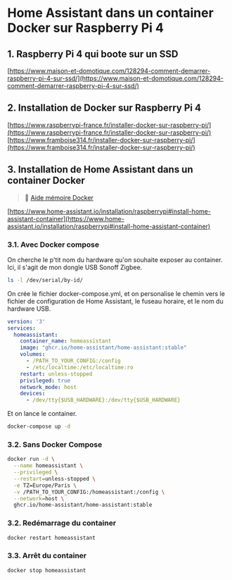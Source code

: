 # Home Assistant dans un container Docker sur Raspberry Pi 4

## 1. Raspberry Pi 4 qui boote sur un SSD
[https://www.maison-et-domotique.com/128294-comment-demarrer-raspberry-pi-4-sur-ssd/](https://www.maison-et-domotique.com/128294-comment-demarrer-raspberry-pi-4-sur-ssd/)

## 2. Installation de Docker sur Raspberry Pi 4
[https://www.raspberrypi-france.fr/installer-docker-sur-raspberry-pi/](https://www.raspberrypi-france.fr/installer-docker-sur-raspberry-pi/)
[https://www.framboise314.fr/installer-docker-sur-raspberry-pi/](https://www.framboise314.fr/installer-docker-sur-raspberry-pi/)

## 3. Installation de Home Assistant dans un container Docker

> :memo: [Aide mémoire Docker](https://cours.brosseau.ovh/cheatsheets/docker/)

[https://www.home-assistant.io/installation/raspberrypi#install-home-assistant-container](https://www.home-assistant.io/installation/raspberrypi#install-home-assistant-container)

### 3.1. Avec Docker compose

On cherche le p'tit nom du hardware qu'on souhaite exposer au container. Ici, il s'agit de mon dongle USB Sonoff Zigbee.

```bash
ls -l /dev/serial/by-id/
```

On crée le fichier docker-compose.yml, et on personalise le chemin vers le fichier de configuration de Home Assistant, le fuseau horaire, et le nom du hardware USB.

```yaml
version: '3'
services:
  homeassistant:
    container_name: homeassistant
    image: "ghcr.io/home-assistant/home-assistant:stable"
    volumes:
      - /PATH_TO_YOUR_CONFIG:/config
      - /etc/localtime:/etc/localtime:ro
    restart: unless-stopped
    privileged: true
    network_mode: host
    devices:
      - /dev/tty{$USB_HARDWARE}:/dev/tty{$USB_HARDWARE}
```

Et on lance le container.

```bash
docker-compose up -d
```

### 3.2. Sans Docker Compose

```bash
docker run -d \
  --name homeassistant \
  --privileged \
  --restart=unless-stopped \
  -e TZ=Europe/Paris \
  -v /PATH_TO_YOUR_CONFIG:/homeassistant:/config \
  --network=host \
  ghcr.io/home-assistant/home-assistant:stable
```

### 3.2. Redémarrage du container

```bash
docker restart homeassistant
```

### 3.3. Arrêt du container

```bash
docker stop homeassistant
```

